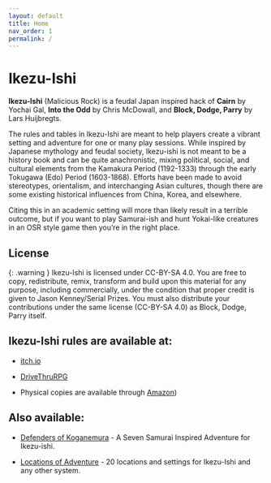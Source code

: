 ```yaml
---
layout: default
title: Home
nav_order: 1
permalink: /
---
```


# Ikezu-Ishi

**Ikezu-Ishi** (Malicious Rock) is a feudal Japan inspired hack of **Cairn** by Yochai Gal, **Into the Odd** by Chris McDowall, and **Block, Dodge, Parry** by Lars Huijbregts.

The rules and tables in Ikezu-Ishi are meant to help players create a vibrant setting and adventure for one or many play sessions. While inspired by Japanese mythology and feudal society, Ikezu-ishi is not meant to be a history book and can be quite anachronistic, mixing political, social, and cultural elements from the Kamakura Period (1192-1333) through the early Tokugawa (Edo) Period (1603-1868). Efforts have been made to avoid stereotypes, orientalism, and interchanging Asian cultures, though there are some existing historical influences from China, Korea, and elsewhere.

Citing this in an academic setting will more than likely result in a terrible outcome, but if you want to play Samurai-ish and hunt Yokai-like creatures in an OSR style game then you’re in the right place.

## License
{: .warning }
Ikezu-Ishi is licensed under CC-BY-SA 4.0. You are free to copy, redistribute, remix, transform and build upon this material for any purpose, including commercially, under the condition that proper credit is given to Jason Kenney/Serial Prizes. You must also distribute your contributions under the same license (CC-BY-SA 4.0) as Block, Dodge, Parry itself.

## Ikezu-Ishi rules are available at:
- <a href="https://serialprizes.itch.io/ikezu-ishi" target="_blank">itch.io</a>

- <a href="https://www.drivethrurpg.com/en/product/507620/ikezu-ishi" target="_blank">DriveThruRPG</a>

- Physical copies are available through <a href="https://a.co/d/gtLPBEf" target="_blank">Amazon</a>)

## Also available: 
- <a href="https://serialprizes.itch.io/iia1-defenders-of-koganemura" target="_blank">Defenders of&nbsp;Koganemura</a>&nbsp;-&nbsp;A Seven Samurai Inspired Adventure for Ikezu-ishi.

- <a href="https://serialprizes.itch.io/locations-of-adventure" target="_blank">Locations of Adventure</a>&nbsp;<em>-</em>&nbsp;20 locations and settings for Ikezu-Ishi and any other system.
